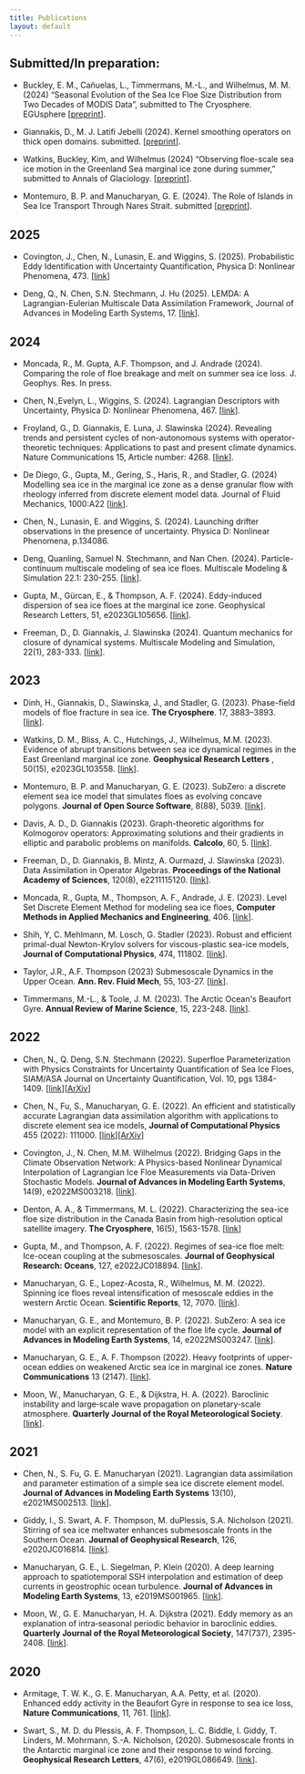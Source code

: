 ```yaml
---
title: Publications
layout: default
---
```


<!--
## Publication Purgatory:
- Davis, A. D., D. Giannakis, G. Stadler, S. N. Stechmann (2021). Super-parameterized numerical methods for the Boltzmann equation. In preparation.
-->

## Submitted/In preparation:

- Buckley, E. M., Cañuelas, L., Timmermans, M.-L., and Wilhelmus, M. M. (2024) “Seasonal Evolution of the Sea Ice Floe Size Distribution from Two Decades of MODIS Data”, submitted to The Cryosphere. EGUsphere [[preprint](https://doi.org/10.5194/egusphere-2024-89)].

- Giannakis, D., M. J. Latifi Jebelli (2024). Kernel smoothing operators on thick open domains. submitted. [[preprint](https://arxiv.org/abs/2403.00173)].

- Watkins, Buckley, Kim, and Wilhelmus (2024) “Observing floe-scale sea ice motion in the Greenland Sea marginal ice zone during summer,” submitted to Annals of Glaciology. [[preprint](https://doi.org/10.22541/essoar.170431114.48516908/v1)].

- Montemuro, B. P. and Manucharyan, G. E. (2024). The Role of Islands in Sea Ice Transport Through Nares Strait. submitted [[preprint](https://doi.org/10.31223/X5J12G)]. 

## 2025

- Covington, J., Chen, N., Lunasin, E. and Wiggins, S. (2025). Probabilistic Eddy Identification with Uncertainty Quantification, Physica D: Nonlinear Phenomena, 473. [[link](https://doi.org/10.1016/j.physd.2025.134542)]

- Deng, Q., N. Chen, S.N. Stechmann, J. Hu (2025). LEMDA: A Lagrangian-Eulerian Multiscale Data Assimilation Framework, Journal of Advances in Modeling Earth Systems, 17. [[link](https://doi.org/10.1029/2024MS004259)].

## 2024

- Moncada, R., M. Gupta, A.F. Thompson, and J. Andrade (2024). Comparing the role of floe breakage and melt on summer sea ice loss. J. Geophys. Res. In press.

- Chen, N.,Evelyn, L., Wiggins, S. (2024). Lagrangian Descriptors with Uncertainty, Physica D: Nonlinear Phenomena, 467. [[link](https://doi.org/10.1016/j.physd.2024.134282)].

- Froyland, G., D. Giannakis, E. Luna, J. Slawinska (2024). Revealing trends and persistent cycles of non-autonomous systems with operator-theoretic techniques: Applications to past and present climate dynamics. Nature Communications 15, Article number: 4268. [[link](https://www.nature.com/articles/s41467-024-48033-6)].

- De Diego, G., Gupta, M., Gering, S., Haris, R., and Stadler, G. (2024) Modelling sea ice in the marginal ice zone as a dense granular flow with rheology inferred from discrete element model data. Journal of Fluid Mechanics, 1000:A22 [[link](https://doi.org/10.1017/jfm.2024.1026)].

- Chen, N., Lunasin, E. and Wiggins, S. (2024). Launching drifter observations in the presence of uncertainty. Physica D: Nonlinear Phenomena, p.134086.

- Deng, Quanling, Samuel N. Stechmann, and Nan Chen. (2024). Particle-continuum multiscale modeling of sea ice floes. Multiscale Modeling & Simulation 22.1: 230-255. [[link](https://doi.org/10.1137/23M155904X)].

- Gupta, M., Gürcan, E., & Thompson, A. F. (2024). Eddy-induced dispersion of sea ice floes at the marginal ice zone. Geophysical Research Letters, 51, e2023GL105656. [[link](https://doi.org/10.1029/2023GL105656)].

- Freeman, D., D. Giannakis, J. Slawinska (2024). Quantum mechanics for closure of dynamical systems. Multiscale Modeling and Simulation, 22(1), 283-333. [[link](https://doi.org/10.1137/22M1514246)].

## 2023

- Dinh, H., Giannakis, D., Slawinska, J., and Stadler, G. (2023). Phase-field models of floe fracture in sea ice. **The Cryosphere**. 17, 3883–3893. [[link](https://doi.org/10.5194/tc-17-3883-2023)].

- Watkins, D. M., Bliss, A. C., Hutchings, J., Wilhelmus, M.M. (2023). Evidence of abrupt transitions between sea ice dynamical regimes in the East Greenland marginal ice zone. **Geophysical Research Letters** , 50(15), e2023GL103558. [[link]( https://doi.org/10.1029/2023GL103558)]. 

- Montemuro, B. P. and Manucharyan, G. E.  (2023). SubZero: a discrete element sea ice model that simulates floes as evolving concave polygons. **Journal of
Open Source Software**, 8(88), 5039. [[link](https://doi.org/10.21105/joss.05039)].

- Davis, A. D., D. Giannakis (2023). Graph-theoretic algorithms for Kolmogorov operators: Approximating solutions and their gradients in elliptic and parabolic problems on manifolds. **Calcolo**, 60, 5. [[link](https://doi.org/10.1007/s10092-022-00495-0)].

- Freeman, D., D. Giannakis, B. Mintz, A. Ourmazd, J. Slawinska (2023). Data Assimilation in Operator Algebras. **Proceedings of the National Academy of Sciences**, 120(8), e2211115120. [[link](https://doi.org/10.1073/pnas.2211115120)].

- Moncada, R., Gupta, M., Thompson, A. F., Andrade, J. E. (2023). Level Set Discrete Element Method for modeling sea ice floes, **Computer Methods in Applied Mechanics and Engineering**, 406. [[link](https://doi.org/10.1016/j.cma.2023.115891)].

- Shih, Y, C. Mehlmann, M. Losch, G. Stadler (2023). Robust and efficient primal-dual Newton-Krylov solvers for viscous-plastic sea-ice models, **Journal of Computational Physics**,  474, 111802. [[link](https://doi.org/10.1016/j.jcp.2022.111802)].

- Taylor, J.R., A.F. Thompson (2023) Submesoscale Dynamics in the
Upper Ocean. **Ann. Rev. Fluid Mech**, 55, 103-27. [[link](https://www.annualreviews.org/doi/10.1146/annurev-fluid-031422-095147)].

- Timmermans, M.-L., & Toole, J. M. (2023). The Arctic Ocean's Beaufort Gyre. **Annual Review of Marine Science**, 15, 223-248. [[link](https://doi.org/10.1146/annurev-marine-032122-012034)].

## 2022

- Chen, N., Q. Deng, S.N. Stechmann (2022). Superfloe Parameterization with Physics Constraints for Uncertainty Quantification of Sea Ice Floes, SIAM/ASA Journal on Uncertainty Quantification, Vol. 10, pgs 1384-1409. [[link](https://doi.org/10.1137/21M1428777)][[ArXiv](https://arxiv.org/abs/2105.13569)]

- Chen, N., Fu, S., Manucharyan, G. E. (2022). An efficient and statistically accurate Lagrangian data assimilation algorithm with applications to discrete element sea ice models, **Journal of Computational Physics** 455 (2022): 111000. [[link](https://www.sciencedirect.com/science/article/pii/S0021999122000626)][[ArXiv](https://arxiv.org/abs/2108.00855)]

- Covington, J., N. Chen, M.M. Wilhelmus (2022). Bridging Gaps in the Climate Observation Network: A Physics-based Nonlinear Dynamical
Interpolation of Lagrangian Ice Floe Measurements via Data-Driven
Stochastic Models. **Journal of Advances in Modeling Earth Systems**, 14(9), e2022MS003218. [[link](https://doi.org/10.1029/2022MS003218)].

- Denton, A. A., & Timmermans, M. L. (2022). Characterizing the sea-ice floe size distribution in the Canada Basin from high-resolution optical satellite imagery. **The Cryosphere**, 16(5), 1563-1578. [[link](https://doi.org/10.5194/tc-16-1563-2022)]

- Gupta, M., and Thompson, A. F. (2022). Regimes of sea-ice floe melt: Ice-ocean coupling at the submesoscales. **Journal of Geophysical Research: Oceans**, 127, e2022JC018894. [[link](https://doi.org/10.1029/2022JC018894)].

- Manucharyan, G. E., Lopez-Acosta, R., Wilhelmus, M. M. (2022). Spinning ice floes reveal intensification of mesoscale eddies in the western Arctic Ocean.  **Scientific Reports**, 12, 7070. [[link](https://doi.org/10.1038/s41598-022-10712-z)].

- Manucharyan, G. E., and Montemuro, B. P. (2022). SubZero: A sea ice model with an explicit representation of the floe life cycle. **Journal of Advances in Modeling Earth Systems**, 14, e2022MS003247. [[link](https://doi.org/10.1029/2022MS003247)].

- Manucharyan, G. E., A. F. Thompson (2022). Heavy footprints of upper-ocean eddies on weakened Arctic sea ice in marginal ice zones. **Nature Communications** 13 (2147). [[link](https://www.nature.com/articles/s41467-022-29663-0)].

- Moon, W., Manucharyan, G. E., & Dijkstra, H. A. (2022). Baroclinic instability and large‐scale wave propagation on planetary‐scale atmosphere. **Quarterly Journal of the Royal Meteorological Society**. [[link](https://rmets.onlinelibrary.wiley.com/doi/pdf/10.1002/qj.4232)].

## 2021


- Chen, N., S. Fu, G. E. Manucharyan (2021). Lagrangian data assimilation and parameter estimation of a simple sea ice discrete element model. **Journal of Advances in Modeling Earth Systems** 13(10), e2021MS002513. [[link](https://doi.org/10.1029/2021MS002513)].

- Giddy, I., S. Swart, A. F. Thompson, M. duPlessis, S.A. Nicholson (2021). Stirring of sea ice meltwater enhances submesoscale fronts in the Southern Ocean. **Journal of Geophysical Research**, 126, e2020JC016814. [[link](https://doi.org/10.1029/2020JC016814)].

- Manucharyan, G. E., L. Siegelman, P. Klein (2020). A deep learning approach to spatiotemporal SSH interpolation and estimation of deep currents in geostrophic ocean turbulence. **Journal of Advances in Modeling Earth Systems**, 13, e2019MS001965. [[link](https://doi.org/10.1029/2019MS001965)].

- Moon, W., G. E. Manucharyan, H. A. Dijkstra  (2021). Eddy memory as an explanation of intra‐seasonal periodic behavior in baroclinic eddies. **Quarterly Journal of the Royal Meteorological Society**, 147(737), 2395-2408. [[link](https://doi.org/10.1002/qj.4030)].

## 2020

- Armitage, T. W. K., G. E. Manucharyan, A.A. Petty, et al. (2020). Enhanced eddy activity in the Beaufort Gyre in response to sea ice loss, **Nature Communications**, 11, 761. [[link](https://doi.org/10.1038/s41467-020-14449-z)].


- Swart, S., M. D. du Plessis, A. F. Thompson, L. C. Biddle, I. Giddy, T. Linders, M. Mohrmann, S.-A. Nicholson, (2020). Submesoscale fronts in the Antarctic marginal ice zone and their response to wind forcing. **Geophysical Research Letters**, 47(6), e2019GL086649. [[link](https://doi.org/10.1029/2019GL086649)].

